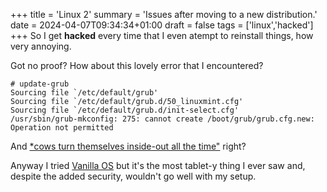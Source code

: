 +++
title = 'Linux 2'
summary = 'Issues after moving to a new distribution.'
date = 2024-04-07T09:34:34+01:00
draft = false
tags = ['linux','hacked']
+++
So I get **hacked** every time that I even atempt to reinstall things, how very annoying.

Got no proof? How about this lovely error that I encountered?

```
# update-grub
Sourcing file `/etc/default/grub'
Sourcing file `/etc/default/grub.d/50_linuxmint.cfg'
Sourcing file `/etc/default/grub.d/init-select.cfg'
/usr/sbin/grub-mkconfig: 275: cannot create /boot/grub/grub.cfg.new: Operation not permitted
```

And [*cows turn themselves inside-out all the time"](https://www.youtube.com/watch?v=xJ6vAAmoJHw) right?

Anyway I tried [Vanilla OS](https://vanillaos.org/) but it's the most tablet-y thing I ever saw and, despite the added security, wouldn't go well with my setup.
